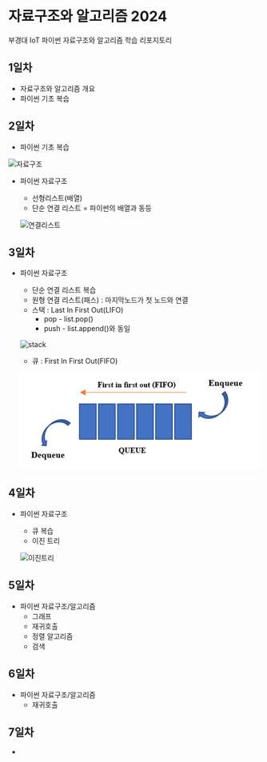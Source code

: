 # 자료구조와 알고리즘 2024
부경대 IoT 파이썬 자료구조와 알고리즘 학습 리포지토리

## 1일차
- 자료구조와 알고리즘 개요
- 파이썬 기초 복습

## 2일차
- 파이썬 기초 복습

![자료구조](https://t1.daumcdn.net/cfile/tistory/23202B4C53FDC5600C)

- 파이썬 자료구조
    - 선형리스트(배열)
    - 단순 연결 리스트 = 파이썬의 배열과 동등

    ![연결리스트](https://upload.wikimedia.org/wikipedia/commons/9/9c/Single_linked_list.png)

## 3일차
- 파이썬 자료구조
    - 단순 연결 리스트 복습
    - 원형 연결 리스트(패스) : 마지막노드가 첫 노드와 연결
    - 스택 : Last In First Out(LIFO)
        - pop - list.pop()
        - push - list.append()와 동일

    ![stack](https://cs.lmu.edu/~ray/images/stack.gif)

    - 큐 : First In First Out(FIFO)
    
    ![queue](https://raw.githubusercontent.com/breadcoffee/DS-Algorithm-2024/main/images/Queue.png)

## 4일차
- 파이썬 자료구조
    - 큐 복습
    - 이진 트리

    ![이진트리](https://kahee.github.io//assets/post_img/tree3.png)

## 5일차
- 파이썬 자료구조/알고리즘
    - 그래프
    - 재귀호출
    - 정렬 알고리즘
    - 검색

## 6일차
- 파이썬 자료구조/알고리즘
    - 재귀호출
    
## 7일차
- 